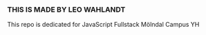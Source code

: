 ### THIS IS MADE BY LEO WAHLANDT ###

This repo is dedicated for JavaScript Fullstack Mölndal Campus YH